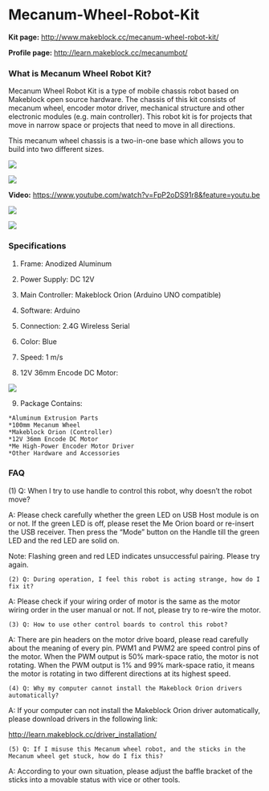 # Mecanum-Wheel-Robot-Kit

__Kit page:__ http://www.makeblock.cc/mecanum-wheel-robot-kit/

__Profile page:__ http://learn.makeblock.cc/mecanumbot/



### What is Mecanum Wheel Robot Kit?

Mecanum Wheel Robot Kit is a type of mobile chassis robot based on Makeblock open source hardware. The chassis of this kit consists of mecanum wheel, encoder motor driver, mechanical structure and other electronic modules (e.g. main controller). This robot kit is for projects that move in narrow space or projects that need to move in all directions. 

This mecanum wheel chassis is a two-in-one base which allows you to build into two different sizes.

![](http://i.imgur.com/k4uiB0y.png)

![](http://i.imgur.com/wI6nGds.png)

__Video:__ https://www.youtube.com/watch?v=FpP2oDS91r8&feature=youtu.be

![](http://i.imgur.com/E9mKWFc.gif)

![](http://i.imgur.com/mTwqBIg.gif)



### Specifications

1.	Frame: Anodized Aluminum

2.	Power Supply: DC 12V

3.	Main Controller: Makeblock Orion (Arduino UNO compatible) 

4.	Software: Arduino

5.	Connection: 2.4G Wireless Serial

6.	Color: Blue

7.	Speed: 1 m/s

8.	12V 36mm Encode DC Motor:

![](http://i.imgur.com/5NKBDXU.png)

9.	Package Contains:

``` 
*Aluminum Extrusion Parts 
*100mm Mecanum Wheel 
*Makeblock Orion (Controller)
*12V 36mm Encode DC Motor 
*Me High-Power Encoder Motor Driver 
*Other Hardware and Accessories
```

### FAQ

(1) Q: When I try to use handle to control this robot, why doesn’t the robot move?

A: Please check carefully whether the green LED on USB Host module is on or not. If the green LED is off, please reset the Me Orion board or re-insert the USB receiver. Then press the “Mode” button on the Handle till the green LED and the red LED are solid on. 

Note: Flashing green and red LED indicates unsuccessful pairing. Please try again.

``` 
(2) Q: During operation, I feel this robot is acting strange, how do I fix it?
```

A: Please check if your wiring order of motor is the same as the motor wiring order in the user manual or not. If not, please try to re-wire the motor.

``` 
(3)	Q: How to use other control boards to control this robot?
```

A: There are pin headers on the motor drive board, please read carefully about the meaning of every pin. PWM1 and PWM2 are speed control pins of the motor. When the PWM output is 50% mark-space ratio, the motor is not rotating. When the PWM output is 1% and 99% mark-space ratio, it means the motor is rotating in two different directions at its highest speed.

``` 
(4)	Q: Why my computer cannot install the Makeblock Orion drivers automatically?
```

A: If your computer can not install the Makeblock Orion driver automatically, please download drivers in the following link:

http://learn.makeblock.cc/driver_installation/

``` 
(5)	Q: If I misuse this Mecanum wheel robot, and the sticks in the Mecanum wheel get stuck, how do I fix this?
```

A: According to your own situation, please adjust the baffle bracket of the sticks into a movable status with vice or other tools.



